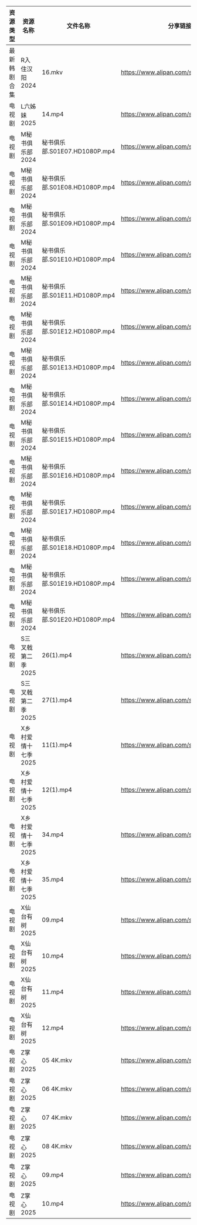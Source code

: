 | 资源类型   | 资源名称         | 文件名称                     | 分享链接                                 | 更新时间                |
| ------ | ------------ | ------------------------ | ------------------------------------ | ------------------- |
| 最新韩剧合集 | R入住汉阳2024    | 16.mkv                   | https://www.alipan.com/s/ABoCNq9SXUm | 2025-02-10 08:06:25 |
| 电视剧    | L六姊妹2025     | 14.mp4                   | https://www.alipan.com/s/c6fBWP9SPHQ | 2025-02-10 00:05:55 |
| 电视剧    | M秘书俱乐部2024   | 秘书俱乐部.S01E07.HD1080P.mp4 | https://www.alipan.com/s/T4xiuD9ZyDM | 2025-02-10 00:06:11 |
| 电视剧    | M秘书俱乐部2024   | 秘书俱乐部.S01E08.HD1080P.mp4 | https://www.alipan.com/s/T4xiuD9ZyDM | 2025-02-10 00:06:11 |
| 电视剧    | M秘书俱乐部2024   | 秘书俱乐部.S01E09.HD1080P.mp4 | https://www.alipan.com/s/T4xiuD9ZyDM | 2025-02-10 00:06:11 |
| 电视剧    | M秘书俱乐部2024   | 秘书俱乐部.S01E10.HD1080P.mp4 | https://www.alipan.com/s/T4xiuD9ZyDM | 2025-02-10 00:06:11 |
| 电视剧    | M秘书俱乐部2024   | 秘书俱乐部.S01E11.HD1080P.mp4 | https://www.alipan.com/s/T4xiuD9ZyDM | 2025-02-10 00:06:10 |
| 电视剧    | M秘书俱乐部2024   | 秘书俱乐部.S01E12.HD1080P.mp4 | https://www.alipan.com/s/T4xiuD9ZyDM | 2025-02-10 00:06:10 |
| 电视剧    | M秘书俱乐部2024   | 秘书俱乐部.S01E13.HD1080P.mp4 | https://www.alipan.com/s/T4xiuD9ZyDM | 2025-02-10 00:06:10 |
| 电视剧    | M秘书俱乐部2024   | 秘书俱乐部.S01E14.HD1080P.mp4 | https://www.alipan.com/s/T4xiuD9ZyDM | 2025-02-10 00:06:10 |
| 电视剧    | M秘书俱乐部2024   | 秘书俱乐部.S01E15.HD1080P.mp4 | https://www.alipan.com/s/T4xiuD9ZyDM | 2025-02-10 00:06:10 |
| 电视剧    | M秘书俱乐部2024   | 秘书俱乐部.S01E16.HD1080P.mp4 | https://www.alipan.com/s/T4xiuD9ZyDM | 2025-02-10 00:06:09 |
| 电视剧    | M秘书俱乐部2024   | 秘书俱乐部.S01E17.HD1080P.mp4 | https://www.alipan.com/s/T4xiuD9ZyDM | 2025-02-10 00:06:09 |
| 电视剧    | M秘书俱乐部2024   | 秘书俱乐部.S01E18.HD1080P.mp4 | https://www.alipan.com/s/T4xiuD9ZyDM | 2025-02-10 00:06:09 |
| 电视剧    | M秘书俱乐部2024   | 秘书俱乐部.S01E19.HD1080P.mp4 | https://www.alipan.com/s/T4xiuD9ZyDM | 2025-02-10 00:06:09 |
| 电视剧    | M秘书俱乐部2024   | 秘书俱乐部.S01E20.HD1080P.mp4 | https://www.alipan.com/s/T4xiuD9ZyDM | 2025-02-10 00:06:09 |
| 电视剧    | S三叉戟第二季2025  | 26(1).mp4                | https://www.alipan.com/s/B3ebm9HbnkE | 2025-02-10 00:06:45 |
| 电视剧    | S三叉戟第二季2025  | 27(1).mp4                | https://www.alipan.com/s/B3ebm9HbnkE | 2025-02-10 00:06:44 |
| 电视剧    | X乡村爱情十七季2025 | 11(1).mp4                | https://www.alipan.com/s/BYZoWqmYxdR | 2025-02-10 13:06:57 |
| 电视剧    | X乡村爱情十七季2025 | 12(1).mp4                | https://www.alipan.com/s/BYZoWqmYxdR | 2025-02-10 13:06:56 |
| 电视剧    | X乡村爱情十七季2025 | 34.mp4                   | https://www.alipan.com/s/BYZoWqmYxdR | 2025-02-10 13:06:56 |
| 电视剧    | X乡村爱情十七季2025 | 35.mp4                   | https://www.alipan.com/s/BYZoWqmYxdR | 2025-02-10 13:06:56 |
| 电视剧    | X仙台有树2025    | 09.mp4                   | https://www.alipan.com/s/F3rMgDEEcru | 2025-02-10 19:07:04 |
| 电视剧    | X仙台有树2025    | 10.mp4                   | https://www.alipan.com/s/F3rMgDEEcru | 2025-02-10 19:07:04 |
| 电视剧    | X仙台有树2025    | 11.mp4                   | https://www.alipan.com/s/F3rMgDEEcru | 2025-02-10 19:07:04 |
| 电视剧    | X仙台有树2025    | 12.mp4                   | https://www.alipan.com/s/F3rMgDEEcru | 2025-02-10 19:07:03 |
| 电视剧    | Z掌心2025      | 05 4K.mkv                | https://www.alipan.com/s/6ntsFQxh6Eo | 2025-02-10 13:07:29 |
| 电视剧    | Z掌心2025      | 06 4K.mkv                | https://www.alipan.com/s/6ntsFQxh6Eo | 2025-02-10 13:07:29 |
| 电视剧    | Z掌心2025      | 07 4K.mkv                | https://www.alipan.com/s/6ntsFQxh6Eo | 2025-02-10 13:07:29 |
| 电视剧    | Z掌心2025      | 08 4K.mkv                | https://www.alipan.com/s/6ntsFQxh6Eo | 2025-02-10 13:07:29 |
| 电视剧    | Z掌心2025      | 09.mp4                   | https://www.alipan.com/s/6ntsFQxh6Eo | 2025-02-10 13:07:29 |
| 电视剧    | Z掌心2025      | 10.mp4                   | https://www.alipan.com/s/6ntsFQxh6Eo | 2025-02-10 13:07:28 |
